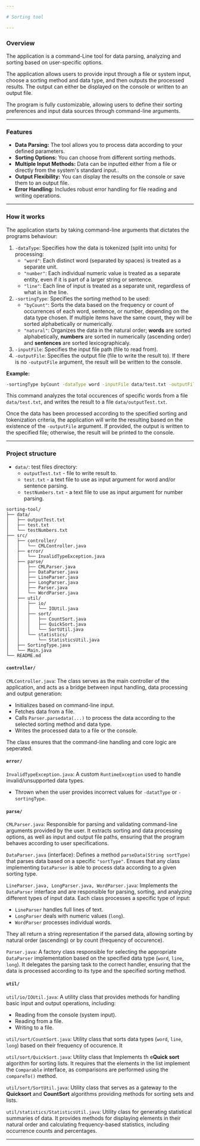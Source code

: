 ```yaml
---

# Sorting tool

---
```


### Overview

The application is a command-Line tool for data parsing, analyzing and sorting based on user-specific options.

The application allows users to provide input through a file or system input, choose a sorting method and data type,
and then outputs the processed results. The output can either be displayed on the console or written to an output file.

The program is fully customizable, allowing users to define their sorting preferences and input data sources 
through command-line arguments.

---

### Features

- **Data Parsing:** The tool allows you to process data according to your defined parameters.
- **Sorting Options:** You can choose from different sorting methods.
- **Multiple Input Methods:** Data can be inputted either from a file or directly from the system's standard input..
- **Output Flexibility:** You can display the results on the console or save them to an output file.
- **Error Handling:** Includes robust error handling for file reading and writing operations.

---

### How it works

The application starts by taking command-line arguments that dictates the programs behaviour:

1. `-dataType`: Specifies how the data is tokenized (split into units) for processing:
   - `"word"`: Each distinct word (separated by spaces) is treated as a separate unit.
   - `"number"`: Each individual numeric value is treated as a separate entity, even if it is part of a larger string or sentence.
   - `"line"`: Each line of input is treated as a separate unit, regardless of what is in the line.
2. `-sortingType`: Specifies the sorting method to be used:
   - `"byCount"`: Sorts the data based on the frequency or count of occurrences of each word, sentence, or number, 
   depending on the data type chosen. If multiple items have the same count, they will be sorted alphabetically or numerically.
   - `"natural"`: Organizes the data in the natural order; **words** are sorted alphabetically, **numbers** are sorted in numerically
   (ascending order) and **sentences** are sorted lexicographicaly. 
3. `-inputFile`: Specifies the input file path (file to read from).
4. `-outputFile`: Specifies the output file (file to write the result to). If there is no `-outputFile` argument, the result will
be written to the console.

**Example:**

```bash
-sortingType byCount -dataType word -inputFile data/test.txt -outputFile data/outputTest.txt
```

This command analyzes the total occurences of specific words from a file `data/test.txt`, and writes the result to a 
file `data/outputTest.txt`.

Once the data has been processed according to the specified sorting and tokenization criteria, the application will write the 
resulting based on the existence of the `-outputFile` argument. If provided, the output is written to the specified file;
 otherwise, the result will be printed to the console.

---

### Project structure

- `data/`: test files directory:
   - `outputTest.txt` - file to write result to.
   - `test.txt` - a text file to use as input argument for word and/or sentence parsing.
   - `testNumbers.txt` - a text file to use as input argument for number parsing.

```plaintext
sorting-tool/
├── data/
│   ├── outputTest.txt
│   ├── test.txt
│   └── testNumbers.txt
├── src/
│   ├── controller/
│   │   └── CMLController.java
│   ├── error/
│   │   └── InvalidTypeException.java
│   ├── parse/
│   │   ├── CMLParser.java
│   │   ├── DataParser.java
│   │   ├── LineParser.java
│   │   ├── LongParser.java
│   │   ├── Parser.java
│   │   └── WordParser.java
│   ├── util/
│   │   ├── io/
│   │   │   └── IOUtil.java
│   │   ├── sort/
│   │   │   ├── CountSort.java
│   │   │   ├── QuickSort.java
│   │   │   └── SortUtil.java
│   │   └── statistics/
│   │       └── StatisticsUtil.java
│   ├── SortingType.java
│   └── Main.java
└── README.md
```

#### **`controller/`**

`CMLController.java`: The class serves as the main controller of the application, and acts as a bridge between input handling, data
processing and output generation:

- Initializes based on command-line input.
- Fetches data from a file. 
- Calls `Parser.parsedata(...)` to process the data according to the selected sorting method and data type.
- Writes the processed data to a file or the console. 

The class ensures that the command-line handling and core logic are seperated.

#### **`error/`**

`InvalidTypeException.java`: A custom `RuntimeException` used to handle invalid/unsupported data types. 

- Thrown when the user provides incorrect values for `-datatType` or `-sortingType`. 

#### **`parse/`**

`CMLParser.java`: Responsible for parsing and validating command-line arguments provided by the user. It extracts sorting and data 
processing options, as well as input and output file paths, ensuring that the program behaves according to user specifications.

`DataParser.java` (interface): Defines a method `parseData(String sortType)` that parses data based on a specific `"sortType"`. 
Ensues that any class implementing `DataParser` is able to process data according to a given sorting type. 

`LineParser.java, LongParser.java, WordParser.java`: Implements the `DataParser` interface and are responsible for parsing, 
sorting, and analyzing different types of input data. Each class processes a specific type of input:

- `LineParser` handles full lines of text.
- `LongParser` deals with numeric values (`long`).
- `WordParser` processes individual words. 

They all return a string representation if the parsed data, allowing sorting by natural order (ascending) or by count (frequency 
of occurence).

`Parser.java`: A factory class responsible for selecting the appropriate `DataParser` implementation based on the specified data type
(`word`, `line`, `long`). 
It delegates the parsing task to the correct handler, ensuring that the data is processed according to its type and the specified 
sorting method.


#### **`util/`**

`util/io/IOUtil.java`: A utility class that provides methods for handling basic input and output operations, including:

- Reading from the console (system input).
- Reading from a file.
- Writing to a file.

`util/sort/CountSort.java`: Utility class that sorts data types (`word`, `line`, `long`) based on their frequency of occurence. It 

`util/sort/QuickSort.java`: Utility class that Implements th e**Quick sort** algorithm for sorting lists. It requires that the 
elements in the list implement the `Comparable` interface, as comparisons are performed using the `compareTo()` method.

`util/sort/SortUtil.java`: Utility class that serves as a gateway to the **Quicksort** and **CountSort** algorithms providing methods 
for sorting sets and lists.

`util/statistics/StatisticsUtil.java`: Utility class for generating statistical summaries of data. It provides methods for
displaying elements in their natural order and calculating frequency-based statistics, including occurrence counts and percentages.


---